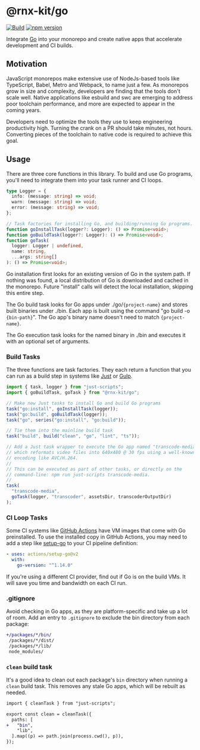 # @rnx-kit/go

[![Build](https://github.com/microsoft/rnx-kit/actions/workflows/build.yml/badge.svg)](https://github.com/microsoft/rnx-kit/actions/workflows/build.yml)
[![npm version](https://img.shields.io/npm/v/@rnx-kit/go)](https://www.npmjs.com/package/@rnx-kit/go)

Integrate [Go](https://golang.org) into your monorepo and create native apps
that accelerate development and CI builds.

## Motivation

JavaScript monorepos make extensive use of NodeJs-based tools like TypeScript,
Babel, Metro and Webpack, to name just a few. As monorepos grow in size and
complexity, developers are finding that the tools don't scale well. Native
applications like esbuild and swc are emerging to address poor toolchain
performance, and more are expected to appear in the coming years.

Developers need to optimize the tools they use to keep engineering productivity
high. Turning the crank on a PR should take minutes, not hours. Converting
pieces of the toolchain to native code is required to achieve this goal.

## Usage

There are three core functions in this library. To build and use Go programs,
you'll need to integrate them into your task runner and CI loops.

```typescript
type Logger = {
  info: (message: string) => void;
  warn: (message: string) => void;
  error: (message: string) => void;
};

// Task factories for installing Go, and building/running Go programs.
function goInstallTask(logger?: Logger): () => Promise<void>;
function goBuildTask(logger?: Logger): () => Promise<void>;
function goTask(
  logger: Logger | undefined,
  name: string,
  ...args: string[]
): () => Promise<void>;
```

Go installation first looks for an existing version of Go in the system path. If
nothing was found, a local distribution of Go is downloaded and cached in the
monorepo. Future "install" calls will detect the local installation, skipping
this entire step.

The Go build task looks for Go apps under ./go/`{project-name}` and stores built
binaries under ./bin. Each app is built using the command "go build -o
`{bin-path}`". The Go app's binary name doesn't need to match `{project-name}`.

The Go execution task looks for the named binary in ./bin and executes it with
an optional set of arguments.

### Build Tasks

The three functions are task factories. They each return a function that you can
run as a build step in systems like [Just](https://microsoft.github.io/just) or
[Gulp](https://gulpjs.com).

```typescript
import { task, logger } from "just-scripts";
import { goBuildTask, goTask } from "@rnx-kit/go";

// Make new Just tasks to install Go and build Go programs
task("go:install", goInstallTask(logger));
task("go:build", goBuildTask(logger));
task("go", series("go:install", "go:build"));

// Tie them into the mainline build task
task("build", build("clean", "go", "lint", "ts"));

// Add a Just task wrapper to execute the Go app named "transcode-media"
// which reformats video files into 640x480 @ 30 fps using a well-known
// encoding like AVC/H.264.
//
// This can be executed as part of other tasks, or directly on the
// command-line: npm run just-scripts transcode-media.
//
task(
  "transcode-media",
  goTask(logger, "transcoder", assetsDir, transcoderOutputDir)
);
```

### CI Loop Tasks

Some CI systems like [GitHub Actions](https://github.com/features/actions) have
VM images that come with Go preinstalled. To use the installed copy in GitHub
Actions, you may need to add a step like
[setup-go](https://github.com/actions/setup-go) to your CI pipeline definition:

```yaml
- uses: actions/setup-go@v2
  with:
    go-version: "^1.14.0"
```

If you're using a different CI provider, find out if Go is on the build VMs. It
will save you time and bandwidth on each CI run.

### .gitignore

Avoid checking in Go apps, as they are platform-specific and take up a lot of
room. Add an entry to `.gitignore` to exclude the bin directory from each
package:

```diff
+/packages/*/bin/
 /packages/*/dist/
 /packages/*/lib/
 node_modules/
```

### `clean` build task

It's a good idea to clean out each package's `bin` directory when running a
`clean` build task. This removes any stale Go apps, which will be rebuilt as
needed.

```diff
import { cleanTask } from "just-scripts";

export const clean = cleanTask({
  paths: [
+   "bin",
    "lib",
  ].map((p) => path.join(process.cwd(), p)),
});
```
